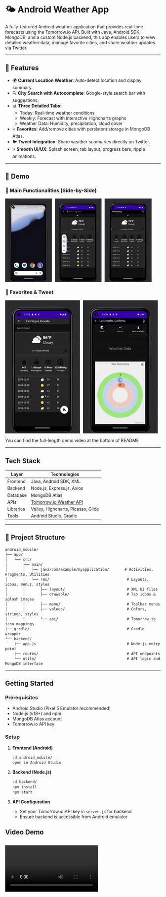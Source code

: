 # 🌤️ Android Weather App

A fully-featured Android weather application that provides real-time forecasts using the Tomorrow.io API. Built with Java, Android SDK, MongoDB, and a custom Node.js backend, this app enables users to view detailed weather data, manage favorite cities, and share weather updates via Twitter.

---

## 📌 Features

- 🌍 **Current Location Weather**: Auto-detect location and display summary.
- 🔍 **City Search with Autocomplete**: Google-style search bar with suggestions.
- 📊 **Three Detailed Tabs**:
  - Today: Real-time weather conditions
  - Weekly: Forecast with interactive Highcharts graphs
  - Weather Data: Humidity, precipitation, cloud cover
- ⭐ **Favorites**: Add/remove cities with persistent storage in MongoDB Atlas.
- 🐦 **Tweet Integration**: Share weather summaries directly on Twitter.
- ⚡ **Smooth UI/UX**: Splash screen, tab layout, progress bars, ripple animations.

---

## 📸 Demo

### 🔹 Main Functionalities (Side-by-Side)

<div style="display: flex; gap: 10px;">
  <img src="demo/splash_screen.gif" alt="Splash Screen" width="30%">
  <img src="demo/auto_complete.gif" alt="Auto-complete" width="30%">
  <img src="demo/weather_details.gif" alt="Weather Details" width="30%">
</div>

### 🔹 Favorites & Tweet

<div style="display: flex; gap: 10px; margin-top: 15px;">
  <img src="demo/add_to_remove_from_fav.gif" alt="Favorites" width="48%">
  <img src="demo/tweet.gif" alt="Tweet" width="48%">
</div>


You can find the full-length demo video at the bottom of README

---


## Tech Stack

| Layer      | Technologies                         |
|------------|--------------------------------------|
| Frontend   | Java, Android SDK, XML               |
| Backend    | Node.js, Express.js, Axios           |
| Database   | MongoDB Atlas                        |
| APIs       | [Tomorrow.io Weather API](https://www.tomorrow.io/) |
| Libraries  | Volley, Highcharts, Picasso, Glide   |
| Tools      | Android Studio, Gradle               |

---

## 📁 Project Structure

```
android_mobile/
├── app/
│   └── src/
│       ├── main/
│       │   ├── java/com/example/myapplication/       # Activities, Fragments, Utilities
│       │   └── res/                                   # Layouts, icons, menus, styles
│       │       ├── layout/                            # XML UI files
│       │       ├── drawable/                          # Tab icons & splash images
│       │       ├── menu/                              # Toolbar menus
│       │       ├── values/                            # Colors, strings, styles
│       │       └── api/                               # Tomorrow.io icon mappings
├── gradle/                                            # Gradle wrapper
└── backend/
    ├── app.js                                         # Node.js entry point
    ├── routes/                                        # API endpoints
    └── utils/                                         # API logic and MongoDB interface
```

---

## Getting Started

### Prerequisites
- Android Studio (Pixel 5 Emulator recommended)
- Node.js (v18+) and npm
- MongoDB Atlas account
- Tomorrow.io API key

### Setup

1. **Frontend (Android)**
   ```bash
   cd android_mobile/
   open in Android Studio
   ```

2. **Backend (Node.js)**
   ```bash
   cd backend/
   npm install
   npm start
   ```

3. **API Configuration**
   - Set your Tomorrow.io API key in `server.js` for backend
   - Ensure backend is accessible from Android emulator

## Video Demo
<video controls src="demo/weather_app_demo.mp4" title="Title"></video>
---


